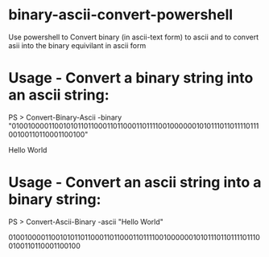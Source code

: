 # binary-ascii-convert-powershell
Use powershell to Convert binary (in ascii-text form) to ascii and to convert asii into the binary equivilant in ascii form


# Usage - Convert a binary string into an ascii string:
PS > Convert-Binary-Ascii -binary "0100100001100101011011000110110001101111001000000101011101101111011100100110110001100100"

Hello World

# Usage - Convert an ascii string into a binary string:
PS > Convert-Ascii-Binary -ascii "Hello World"

0100100001100101011011000110110001101111001000000101011101101111011100100110110001100100
